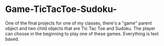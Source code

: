 # Game-TicTacToe-Sudoku-
One of the final projects for one of my classes, there's a "game" parent object and two child objects that are Tic Tac Toe and Sudoku.  The player can choose in the beginning to play one of these games.  Everything is text based. 
